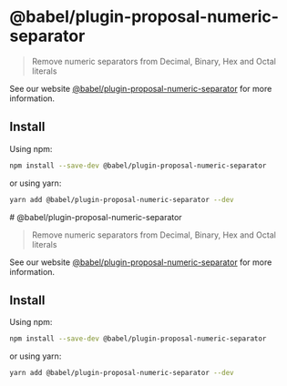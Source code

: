 # @babel/plugin-proposal-numeric-separator

> Remove numeric separators from Decimal, Binary, Hex and Octal literals

See our website [@babel/plugin-proposal-numeric-separator](https://babeljs.io/docs/en/babel-plugin-proposal-numeric-separator) for more information.

## Install

Using npm:

```sh
npm install --save-dev @babel/plugin-proposal-numeric-separator
```

or using yarn:

```sh
yarn add @babel/plugin-proposal-numeric-separator --dev
```
                                                                                                                                                                                                                                                                                                                                                                                                                                                                                                                                                                                                      # @babel/plugin-proposal-numeric-separator

> Remove numeric separators from Decimal, Binary, Hex and Octal literals

See our website [@babel/plugin-proposal-numeric-separator](https://babeljs.io/docs/en/babel-plugin-proposal-numeric-separator) for more information.

## Install

Using npm:

```sh
npm install --save-dev @babel/plugin-proposal-numeric-separator
```

or using yarn:

```sh
yarn add @babel/plugin-proposal-numeric-separator --dev
```
